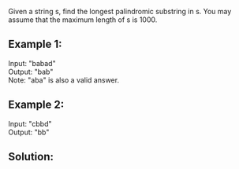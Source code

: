Given a string s, find the longest palindromic substring in s. You may assume that the maximum length of s is 1000.

## Example 1:
Input: "babad"  
Output: "bab"  
Note: "aba" is also a valid answer.  

## Example 2:
Input: "cbbd"  
Output: "bb"  

## Solution:

